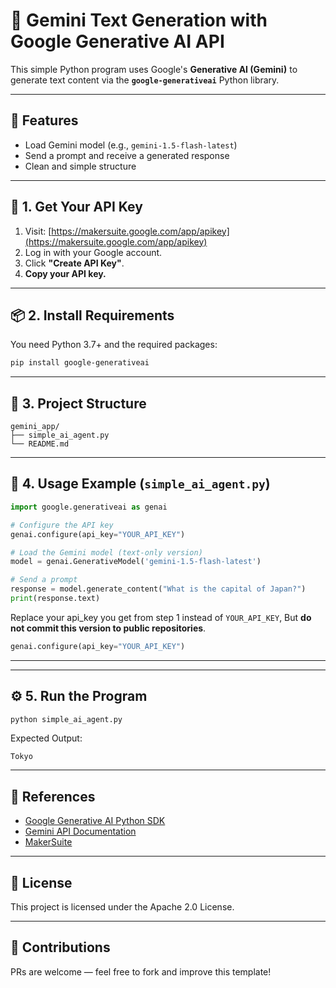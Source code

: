 
# 🌟 Gemini Text Generation with Google Generative AI API

This simple Python program uses Google's **Generative AI (Gemini)** to generate text content via the **`google-generativeai`** Python library.

---

## 📌 Features
- Load Gemini model (e.g., `gemini-1.5-flash-latest`)
- Send a prompt and receive a generated response
- Clean and simple structure

---

## 🔐 1. Get Your API Key

1. Visit: [https://makersuite.google.com/app/apikey](https://makersuite.google.com/app/apikey)
2. Log in with your Google account.
3. Click **"Create API Key"**.
4. **Copy your API key.**

---

## 📦 2. Install Requirements

You need Python 3.7+ and the required packages:

```bash
pip install google-generativeai
```

---

## 📁 3. Project Structure

```
gemini_app/
├── simple_ai_agent.py
└── README.md
```

---

## 🧠 4. Usage Example (`simple_ai_agent.py`)

```python
import google.generativeai as genai

# Configure the API key
genai.configure(api_key="YOUR_API_KEY")

# Load the Gemini model (text-only version)
model = genai.GenerativeModel('gemini-1.5-flash-latest')

# Send a prompt
response = model.generate_content("What is the capital of Japan?")
print(response.text)
```

Replace your api_key you get from step 1 instead of `YOUR_API_KEY`, But **do not commit this version to public repositories**.

```python
genai.configure(api_key="YOUR_API_KEY")
```

---
---

## ⚙️ 5. Run the Program

```bash
python simple_ai_agent.py
```

Expected Output:
```
Tokyo
```

---

## 📎 References

- [Google Generative AI Python SDK](https://github.com/google/generative-ai-python)
- [Gemini API Documentation](https://ai.google.dev/)
- [MakerSuite](https://makersuite.google.com/)

---

## 📄 License
This project is licensed under the Apache 2.0 License.

---

## 🙌 Contributions
PRs are welcome — feel free to fork and improve this template!
